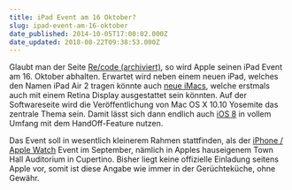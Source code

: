 ```yaml
---
title: iPad Event am 16 Oktober?
slug: ipad-event-am-16-oktober
date_published: 2014-10-05T17:00:02.000Z
date_updated: 2018-08-22T09:38:53.000Z
---
```


Glaubt man der Seite [Re/code (archiviert)](http://web.archive.org/web/20141006001131/http://recode.net/2014/10/03/codered-apple-to-hold-ipad-event-on-october-16/), so wird Apple seinen iPad Event am 16. Oktober abhalten. Erwartet wird neben einem neuen iPad, welches den Namen iPad Air 2 tragen könnte auch [neue iMacs](__GHOST_URL__/hardware-neue-imacs-mit-retina/), welche erstmals auch mit einem Retina Display ausgestattet sein könnten. Auf der Softwareseite wird die Veröffentlichung von Mac OS X 10.10 Yosemite das zentrale Thema sein. Damit lässt sich dann endlich auch [iOS 8](__GHOST_URL__/apple-veroeffentlicht-ios-8/) in vollem Umfang mit dem HandOff-Feature nutzen.

Das Event soll in wesentlich kleinerem Rahmen stattfinden, als der [iPhone / Apple Watch](__GHOST_URL__/das-war-der-apple-iphone-event-2014/) Event im September, nämlich in Apples hauseigenem Town Hall Auditorium in Cupertino. Bisher liegt keine offizielle Einladung seitens Apple vor, somit ist diese Angabe wie immer in der Gerüchteküche, ohne Gewähr.
